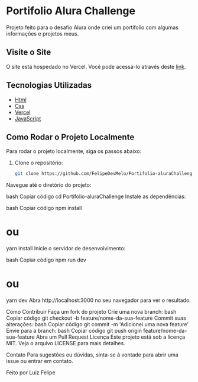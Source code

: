 


# Portifolio Alura Challenge

Projeto feito para o desafio Alura onde criei um portifolio com algumas informações e projetos meus. 

## Visite o Site

O site está hospedado no Vercel. Você pode acessá-lo através deste [link](https://portifolio-alura-challenge.vercel.app/).

## Tecnologias Utilizadas

- [Html](https://developer.mozilla.org/en-US/docs/Web/HTML)
- [Css](https://developer.mozilla.org/en-US/docs/Web/CSS)
- [Vercel](https://vercel.com/)
- [JavaScript](https://developer.mozilla.org/en-US/docs/Web/JavaScript)

## Como Rodar o Projeto Localmente

Para rodar o projeto localmente, siga os passos abaixo:

1. Clone o repositório:
   ```bash
   git clone https://github.com/FelipeDevMelo/Portifolio-aluraChallenge.git
Navegue até o diretório do projeto:

bash
Copiar código
cd Portifolio-aluraChallenge
Instale as dependências:

bash
Copiar código
npm install
# ou
yarn install
Inicie o servidor de desenvolvimento:

bash
Copiar código
npm run dev
# ou
yarn dev
Abra http://localhost:3000 no seu navegador para ver o resultado.

Como Contribuir
Faça um fork do projeto
Crie uma nova branch:
bash
Copiar código
git checkout -b feature/nome-da-sua-feature
Commit suas alterações:
bash
Copiar código
git commit -m 'Adicionei uma nova feature'
Envie para a branch:
bash
Copiar código
git push origin feature/nome-da-sua-feature
Abra um Pull Request
Licença
Este projeto está sob a licença MIT. Veja o arquivo LICENSE para mais detalhes.

Contato
Para sugestões ou dúvidas, sinta-se à vontade para abrir uma issue ou entrar em contato.

Feito por Luiz Felipe
